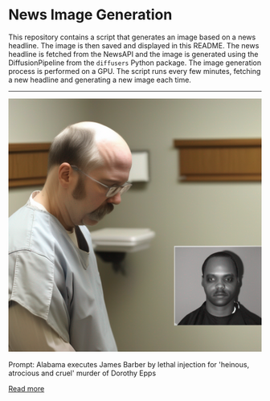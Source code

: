 # News Image Generation
This repository contains a script that generates an image based on a news headline. The image is then saved and displayed in this README.
The news headline is fetched from the NewsAPI and the image is generated using the DiffusionPipeline from the `diffusers` Python package. The image generation process is performed on a GPU.
The script runs every few minutes, fetching a new headline and generating a new image each time.

---

![Generated Image](image.png)

Prompt: Alabama executes James Barber by lethal injection for 'heinous, atrocious and cruel' murder of Dorothy Epps

[Read more](https://www.foxnews.com/us/alabama-executes-james-barber-lethal-injection-heinous-atrocious-cruel-murder-dorothy-epps)